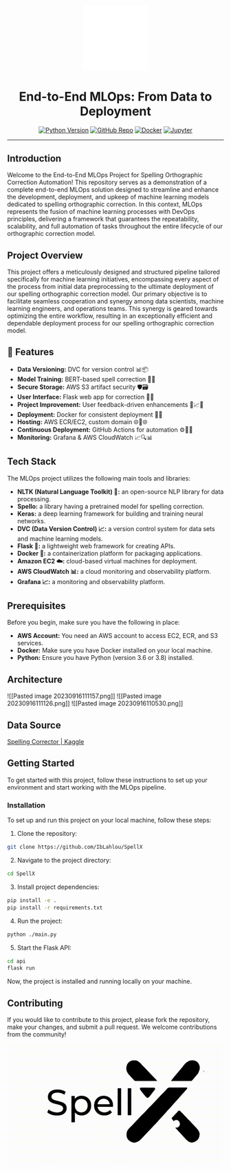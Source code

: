<center>
<img src="readme_assets/WhiteX@2x.png" width="30%">
</center>
<h1 align="center">End-to-End MLOps: From Data to Deployment</h1>
<p align="center">
  <a href="https://www.python.org/"><img alt="Python Version" src="https://img.shields.io/badge/Python-3.6%2B-informational"></a>
  <a href="https://github.com/IbLahlou/SpellX"><img alt="GitHub Repo" src="https://img.shields.io/badge/GitHub-Repo-blue"></a>
  <a href="https://www.docker.com/"><img alt="Docker" src="https://img.shields.io/badge/Docker-Latest-blue"></a>
  <a href="https://jupyter.org/"><img alt="Jupyter" src="https://img.shields.io/badge/Jupyter-Latest-orange"></a>
</p>


<hr>

## Introduction
Welcome to the End-to-End MLOps Project for Spelling Orthographic Correction Automation! This repository serves as a demonstration of a complete end-to-end MLOps solution designed to streamline and enhance the development, deployment, and upkeep of machine learning models dedicated to spelling orthographic correction. In this context, MLOps represents the fusion of machine learning processes with DevOps principles, delivering a framework that guarantees the repeatability, scalability, and full automation of tasks throughout the entire lifecycle of our orthographic correction model.

## Project Overview
This project offers a meticulously designed and structured pipeline tailored specifically for machine learning initiatives, encompassing every aspect of the process from initial data preprocessing to the ultimate deployment of our spelling orthographic correction model. Our primary objective is to facilitate seamless cooperation and synergy among data scientists, machine learning engineers, and operations teams. This synergy is geared towards optimizing the entire workflow, resulting in an exceptionally efficient and dependable deployment process for our spelling orthographic correction model.

## 🚀 Features
- **Data Versioning:** DVC for version control 📊📦
- **Model Training:** BERT-based spell correction 📝🤖
- **Secure Storage:** AWS S3 artifact security 🛡️🗃️
- **User Interface:** Flask web app for correction 💬🌐
- **Project Improvement:** User feedback-driven enhancements 🔄📈👥
- **Deployment:** Docker for consistent deployment 🚀🐳
- **Hosting:** AWS ECR/EC2, custom domain 🌐🏢🌐
- **Continuous Deployment:** GitHub Actions for automation ⚙️🔄🚀
- **Monitoring:** Grafana & AWS CloudWatch 📈🔍📊

## Tech Stack
The MLOps project utilizes the following main tools and libraries:

- **NLTK (Natural Language Toolkit) 🧠:** an open-source NLP library for data processing.
- **Spello:** a library having a pretrained model for spelling correction.
- **Keras:** a deep learning framework for building and training neural networks.
- **DVC (Data Version Control) 📈:** a version control system for data sets and machine learning models.
- **Flask 🤖:** a lightweight web framework for creating APIs.
- **Docker 🐳:** a containerization platform for packaging applications.
- **Amazon EC2 ☁️:** cloud-based virtual machines for deployment.
- **AWS CloudWatch 📊:** a cloud monitoring and observability platform.
- **Grafana 📈:** a monitoring and observability platform.

## Prerequisites

Before you begin, make sure you have the following in place:

- **AWS Account:** You need an AWS account to access EC2, ECR, and S3 services.
- **Docker:** Make sure you have Docker installed on your local machine.
- **Python:** Ensure you have Python (version 3.6 or 3.8) installed.

## Architecture
![[Pasted image 20230916111157.png]]
![[Pasted image 20230916111126.png]]
![[Pasted image 20230916110530.png]]
## Data Source

[Spelling Corrector | Kaggle](https://www.kaggle.com/datasets/bittlingmayer/spelling)

## Getting Started
To get started with this project, follow these instructions to set up your environment and start working with the MLOps pipeline.

### Installation
To set up and run this project on your local machine, follow these steps:

1. Clone the repository:

```bash
git clone https://github.com/IbLahlou/SpellX
```

2. Navigate to the project directory:

```bash
cd SpellX
```

3. Install project dependencies:

```bash
pip install -e .
pip install -r requirements.txt
```

4. Run the project:

```bash
python ./main.py
```

5. Start the Flask API:

```bash
cd api
flask run
```

Now, the project is installed and running locally on your machine.




## Contributing

If you would like to contribute to this project, please fork the repository, make your changes, and submit a pull request. We welcome contributions from the community!

<img src="readme_assets/SpellX.gif">
